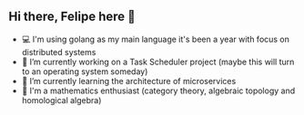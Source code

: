 ## Hi there, Felipe here 👋

<!--
**siluk00/siluk00** is a ✨ _special_ ✨ repository because its `README.md` (this file) appears on your GitHub profile.
-->
- 💻 I'm using golang as my main language it's been a year with focus on distributed systems
- 🔭 I’m currently working on a Task Scheduler project (maybe this will turn to an operating system someday)
- 🌱 I’m currently learning the architecture of microservices
- 🧩 I'm a mathematics enthusiast (category theory, algebraic topology and homological algebra)

